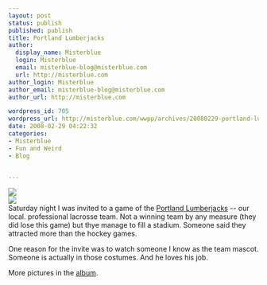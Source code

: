 ```yaml
---
layout: post
status: publish
published: publish
title: Portland Lumberjacks
author:
  display_name: Misterblue
  login: Misterblue
  email: misterblue-blog@misterblue.com
  url: http://misterblue.com
author_login: Misterblue
author_email: misterblue-blog@misterblue.com
author_url: http://misterblue.com

wordpress_id: 705
wordpress_url: http://misterblue.com/wwpp/archives/20080229-portland-lumberjacks
date: 2008-02-29 04:22:32
categories:
- Misterblue
- Fun and Weird
- Blog


---
```

<div class="g2image_float_left"><a href="/images/oldimages/IMG_1806.jpg"><img src="/images/oldimages/thumb/IMG_1806.jpg" class="oldImageThumb"/></a></div><div class="g2image_float_right"><a href="/images/oldimages/1788"><img src="/images/oldimages/thumb/1788" class="oldImageThumb"/></a></div>Saturday night I was invited to a game of the <a href="http://www.portlandjax.com/">Portland Lumberjacks</a> -- our local. professional lacrosse team. Not a winning team by any measure (they did lose this game) but thye manage to fill a stadium. Someone said they attracted more than the hockey games.

One reason for the invite was to watch someone I know as the team mascot. Someone is actually in those costumes. And he loves his job.

More pictures in the <a href="http://pics.misterblue.com/v/20080301-Lumberjacks/">album</a>.
